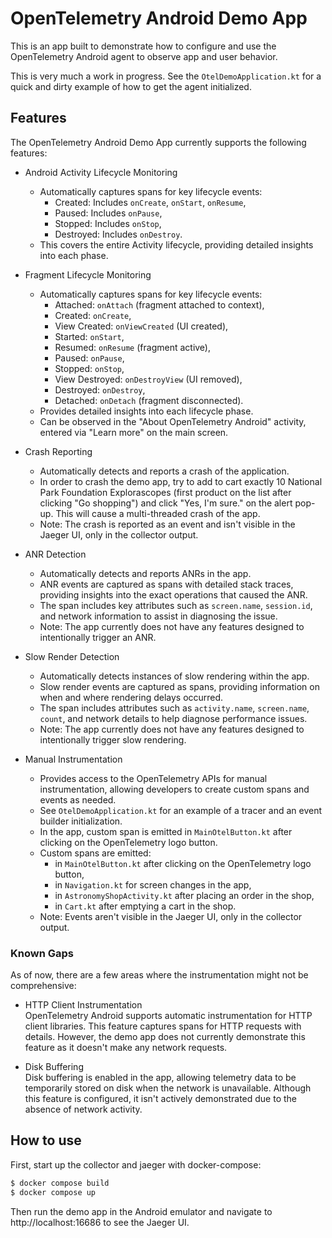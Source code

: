 
# OpenTelemetry Android Demo App

This is an app built to demonstrate how to configure and use the OpenTelemetry Android agent
to observe app and user behavior.

This is very much a work in progress. See the `OtelDemoApplication.kt` for 
a quick and dirty example of how to get the agent initialized.

## Features

The OpenTelemetry Android Demo App currently supports the following features:

* Android Activity Lifecycle Monitoring
  - Automatically captures spans for key lifecycle events:
    - Created: Includes `onCreate`, `onStart`, `onResume`,
    - Paused: Includes `onPause`,
    - Stopped: Includes `onStop`,
    - Destroyed: Includes `onDestroy`.
  - This covers the entire Activity lifecycle, providing detailed insights into each phase.

* Fragment Lifecycle Monitoring
  - Automatically captures spans for key lifecycle events:
    - Attached: `onAttach` (fragment attached to context),
    - Created: `onCreate`,
    - View Created: `onViewCreated` (UI created),
    - Started: `onStart`,
    - Resumed: `onResume` (fragment active),
    - Paused: `onPause`,
    - Stopped: `onStop`,
    - View Destroyed: `onDestroyView` (UI removed),
    - Destroyed: `onDestroy`,
    - Detached: `onDetach` (fragment disconnected).
  - Provides detailed insights into each lifecycle phase.
  - Can be observed in the "About OpenTelemetry Android" activity, entered via "Learn more" on the main screen.

* Crash Reporting  
  - Automatically detects and reports a crash of the application.
  - In order to crash the demo app, try to add to cart exactly 10 National Park Foundation Explorascopes (first product on the list after clicking "Go shopping") and click "Yes, I'm sure." on the alert pop-up. This will cause a multi-threaded crash of the app.
  - Note: The crash is reported as an event and isn't visible in the Jaeger UI, only in the collector output.

* ANR Detection
  - Automatically detects and reports ANRs in the app.
  - ANR events are captured as spans with detailed stack traces, providing insights into the exact operations that caused the ANR.
  - The span includes key attributes such as `screen.name`, `session.id`, and network information to assist in diagnosing the issue.
  - Note: The app currently does not have any features designed to intentionally trigger an ANR.

* Slow Render Detection
  - Automatically detects instances of slow rendering within the app.
  - Slow render events are captured as spans, providing information on when and where rendering delays occurred.
  - The span includes attributes such as `activity.name`, `screen.name`, `count`, and network details to help diagnose performance issues.
  - Note: The app currently does not have any features designed to intentionally trigger slow rendering.

* Manual Instrumentation
  - Provides access to the OpenTelemetry APIs for manual instrumentation, allowing developers to create custom spans and events as needed.
  - See `OtelDemoApplication.kt` for an example of a tracer and an event builder initialization.
  - In the app, custom span is emitted in `MainOtelButton.kt` after clicking on the OpenTelemetry logo button.
  - Custom spans are emitted:
    - in `MainOtelButton.kt` after clicking on the OpenTelemetry logo button,
    - in `Navigation.kt` for screen changes in the app,
    - in `AstronomyShopActivity.kt` after placing an order in the shop,
    - in `Cart.kt` after emptying a cart in the shop.
  - Note: Events aren't visible in the Jaeger UI, only in the collector output.

### Known Gaps
As of now, there are a few areas where the instrumentation might not be comprehensive:

* HTTP Client Instrumentation  
OpenTelemetry Android supports automatic instrumentation for HTTP client libraries. This feature captures spans for HTTP requests with details. However, the demo app does not currently demonstrate this feature as it doesn't make any network requests.

* Disk Buffering  
Disk buffering is enabled in the app, allowing telemetry data to be temporarily stored on disk when the network is unavailable. Although this feature is configured, it isn't actively demonstrated due to the absence of network activity.

## How to use

First, start up the collector and jaeger with docker-compose:

```bash
$ docker compose build
$ docker compose up
```

Then run the demo app in the Android emulator and navigate to http://localhost:16686
to see the Jaeger UI.
